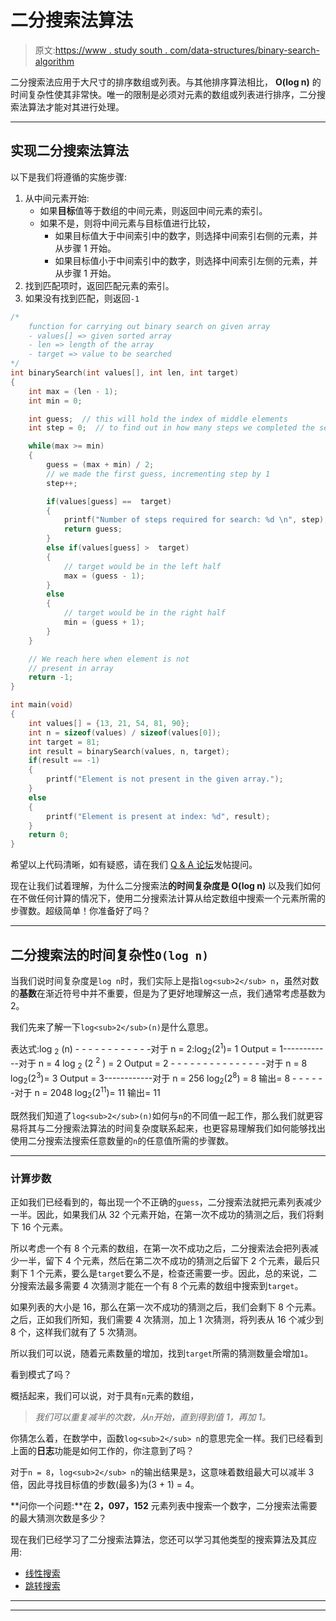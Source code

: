 # 二分搜索法算法

> 原文:[https://www . study south . com/data-structures/binary-search-algorithm](https://www.studytonight.com/data-structures/binary-search-algorithm)

二分搜索法应用于大尺寸的排序数组或列表。与其他排序算法相比， **O(log n)** 的时间复杂性使其非常快。唯一的限制是必须对元素的数组或列表进行排序，二分搜索法算法才能对其进行处理。

* * *

## 实现二分搜索法算法

以下是我们将遵循的实施步骤:

1.  从中间元素开始:
    *   如果**目标**值等于数组的中间元素，则返回中间元素的索引。
    *   如果不是，则将中间元素与目标值进行比较，
        *   如果目标值大于中间索引中的数字，则选择中间索引右侧的元素，并从步骤 1 开始。
        *   如果目标值小于中间索引中的数字，则选择中间索引左侧的元素，并从步骤 1 开始。
2.  找到匹配项时，返回匹配元素的索引。
3.  如果没有找到匹配，则返回`-1`

```cpp
/*
    function for carrying out binary search on given array
    - values[] => given sorted array
    - len => length of the array
    - target => value to be searched
*/
int binarySearch(int values[], int len, int target)
{
    int max = (len - 1);
    int min = 0;

    int guess;  // this will hold the index of middle elements
    int step = 0;  // to find out in how many steps we completed the search

    while(max >= min)
    {
        guess = (max + min) / 2;
        // we made the first guess, incrementing step by 1
        step++;

        if(values[guess] ==  target)
        {
            printf("Number of steps required for search: %d \n", step);
            return guess;
        }
        else if(values[guess] >  target) 
        {
            // target would be in the left half
            max = (guess - 1);
        }
        else
        {
            // target would be in the right half
            min = (guess + 1);
        }
    }

    // We reach here when element is not 
    // present in array
    return -1;
}

int main(void)
{
    int values[] = {13, 21, 54, 81, 90};
    int n = sizeof(values) / sizeof(values[0]);
    int target = 81;
    int result = binarySearch(values, n, target);
    if(result == -1)
    {  
        printf("Element is not present in the given array.");
    }
    else
    {
        printf("Element is present at index: %d", result);
    }
    return 0;
}
```

希望以上代码清晰，如有疑惑，请在我们 [Q & A 论坛](/studyroom/)发帖提问。

现在让我们试着理解，为什么二分搜索法**的时间复杂度是 O(log n)** 以及我们如何在不做任何计算的情况下，使用二分搜索法计算从给定数组中搜索一个元素所需的步骤数。超级简单！你准备好了吗？

* * *

## 二分搜索法的时间复杂性`O(log n)`

当我们说时间复杂度是`log n`时，我们实际上是指`log<sub>2</sub> n`，虽然对数的**基数**在渐近符号中并不重要，但是为了更好地理解这一点，我们通常考虑基数为 2。

我们先来了解一下`log<sub>2</sub>(n)`是什么意思。

表达式:log <sub>2</sub> (n) - - - - - - - - - - - -对于 n = 2:log<sub>2</sub>(2<sup>1</sup>)= 1 Output = 1------------对于 n = 4 log <sub>2</sub> (2 <sup>2</sup> ) = 2 Output = 2 - - - - - - - - - - - - - - -对于 n = 8 log<sub>2</sub>(2<sup>3</sup>)= 3 Output = 3------------对于 n = 256 log<sub>2</sub>(2<sup>8</sup>) = 8 输出= 8 - - - - - -对于 n = 2048 log<sub>2</sub>(2<sup>11</sup>)= 11 输出= 11

既然我们知道了`log<sub>2</sub>(n)`如何与`n`的不同值一起工作，那么我们就更容易将其与二分搜索法算法的时间复杂度联系起来，也更容易理解我们如何能够找出使用二分搜索法搜索任意数量的`n`的任意值所需的步骤数。

* * *

### 计算步数

正如我们已经看到的，每出现一个不正确的`guess`，二分搜索法就把元素列表减少一半。因此，如果我们从 32 个元素开始，在第一次不成功的猜测之后，我们将剩下 16 个元素。

所以考虑一个有 8 个元素的数组，在第一次不成功之后，二分搜索法会把列表减少一半，留下 4 个元素，然后在第二次不成功的猜测之后留下 2 个元素，最后只剩下 1 个元素，要么是`target`要么不是，检查还需要一步。因此，总的来说，二分搜索法最多需要 4 次猜测才能在一个有 8 个元素的数组中搜索到`target`。

如果列表的大小是 16，那么在第一次不成功的猜测之后，我们会剩下 8 个元素。之后，正如我们所知，我们需要 4 次猜测，加上 1 次猜测，将列表从 16 个减少到 8 个，这样我们就有了 5 次猜测。

所以我们可以说，随着元素数量的增加，找到`target`所需的猜测数量会增加`1`。

看到模式了吗？

概括起来，我们可以说，对于具有`n`元素的数组，

> *我们可以重复减半的次数，从`n`开始，直到得到值 1，再加 1。*

你猜怎么着，在数学中，函数`log<sub>2</sub> n`的意思完全一样。我们已经看到上面的**日志**功能是如何工作的，你注意到了吗？

对于`n = 8`，`log<sub>2</sub> n`的输出结果是`3`，这意味着数组最大可以减半 3 倍，因此寻找目标值的步数(最多)为(3 + 1) = 4。

**问你一个问题:**在 **2，097，152** 元素列表中搜索一个数字，二分搜索法需要的最大猜测次数是多少？

现在我们已经学习了二分搜索法算法，您还可以学习其他类型的搜索算法及其应用:

*   [线性搜索](linear-search-algorithm)
*   [跳转搜索](jump-search-algorithm)

* * *

* * *